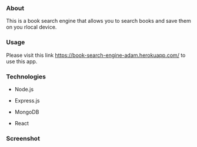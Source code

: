 ### About

This is a book search engine that allows you to search books and save them on you rlocal device.

### Usage

Please visit this link https://book-search-engine-adam.herokuapp.com/ to use this app.

### Technologies

* Node.js

* Express.js

* MongoDB

* React

### Screenshot

